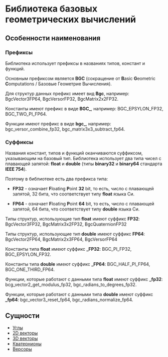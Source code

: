 # Библиотека базовых геометрических вычислений

## Особенности наименования

### Префиксы

Библиотека использует префиксы в названиях типов, констант и функций.

Основным префиксом является **BGC** (сокращение от **B**asic **G**eometric
**C**omputations / Базовые Геометрие Вычисления).

Для структур данных префикс имеет вид **Bgc**, например: BgcVector3FP64,
BgcVersorFP32, BgcMatrix2x2FP32.

Константы имеют префикс в виде **BGC_**, например: BGC_EPSYLON_FP32,
BGC_TWO_PI_FP64.

Функции имеют префикс в виде **bgc_**, например: bgc_versor_combine_fp32,
bgc_matrix3x3_subtract_fp64.

### Cуффиксы

Названия констант, типов и функций оканчиваются суффиксом, указывающим на
базовый тип. Библиотека использует два типа чисел с плавающей запятой:
**float** и **double** (типы **binary32** и **binary64** стандарта
**IEEE 754**).

Поэтому в библиотеке есть два префикса типа:

* **FP32** - означает **F**loating **P**oint **32** bit, то есть, число с
плавающей запятой, 32 бита, что соответствует типу **float** языка Си.

* **FP64** - означает **F**loating **P**oint **64** bit, то есть, число с
плавающей запятой, 64 бита, что соответствует типу **double** языка Си.

Типы структур, использующие тип **float** имеют суффикс **FP32**:
BgcVector3FP32, BgcMatrix3x2FP32, BgcQuaternionFP32

Типы структур, использующие тип **double** имеют суффикс **FP64**:
BgcVector2FP64, BgcMatrix2x3FP64, BgcVersorFP64

Константы типа **float** имеют суффикс **_FP32**: BGC_PI_FP32, BGC_EPSYLON_FP32.

Константы типа **double** имеют суффикс **_FP64**: BGC_HALF_PI_FP64,
BGC_ONE_THIRD_FP64.

Функции, которые работают с данными типа **float** имеют суффикс **_fp32**:
bcg_vector2_get_modulus_fp32, bgc_radians_to_degrees_fp32.

Функции, которые работают с данными типа **double** имеют суффикс **_fp64**:
bgc_vector3_reset_fp64, bgc_radians_normalize_fp64.

## Сущности

- [Углы](angle-rus.md)
- [2D векторы](vector2-rus.md)
- [3D векторы](vector2-rus.md)
- [Кватернионы](quaternion-rus.md)
- [Версоры](versor-rus.md)
